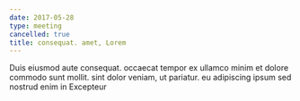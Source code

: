 ```yaml
---
date: 2017-05-28
type: meeting
cancelled: true
title: consequat. amet, Lorem
---
```

Duis eiusmod aute consequat. occaecat tempor ex ullamco minim et dolore commodo sunt mollit. sint dolor veniam, ut pariatur. eu adipiscing ipsum sed nostrud enim in Excepteur